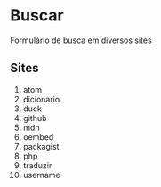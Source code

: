 # Buscar
Formulário de busca em diversos sites

## Sites
1. atom
1. dicionario
1. duck
1. github
1. mdn
1. oembed
1. packagist
1. php
1. traduzir
1. username
